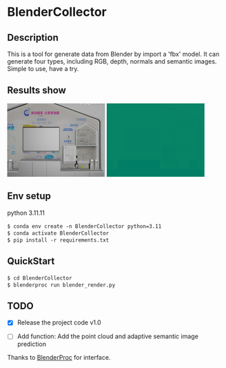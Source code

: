 # BlenderCollector
## Description

This is a tool for generate data from Blender by import a 'fbx' model. It can generate four types, including RGB, depth, normals and semantic images. Simple to use, have a try.

## Results show

<img src="./assets/rgb.png" alt="rgb_data" width="45%"/>  <img src="./assets/depth.png" alt="depth_data" width="45%"/>

## Env setup

python 3.11.11

```
$ conda env create -n BlenderCollector python=3.11
$ conda activate BlenderCollector
$ pip install -r requirements.txt
```

## QuickStart

    $ cd BlenderCollector
    $ blenderproc run blender_render.py

## TODO

- [x] Release the project code v1.0
- [ ] Add function: Add the point cloud and adaptive semantic image prediction



Thanks to [BlenderProc](https://github.com/DLR-RM/BlenderProc) for interface.
